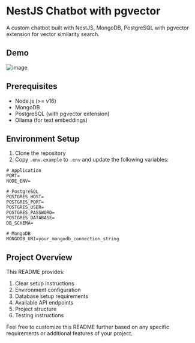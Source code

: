 # NestJS Chatbot with pgvector

A custom chatbot built with NestJS, MongoDB, PostgreSQL with pgvector extension for vector similarity search.

## Demo
![image](https://github.com/user-attachments/assets/782ad9d0-a063-4dbe-9d4d-990c67dbb5e7)


## Prerequisites

- Node.js (>= v16)
- MongoDB
- PostgreSQL (with pgvector extension)
- Ollama (for text embeddings)

## Environment Setup

1. Clone the repository
2. Copy `.env.example` to `.env` and update the following variables:

```env
# Application
PORT=
NODE_ENV=

# PostgreSQL
POSTGRES_HOST=
POSTGRES_PORT=
POSTGRES_USER=
POSTGRES_PASSWORD=
POSTGRES_DATABASE=
DB_SCHEMA=

# MongoDB
MONGODB_URI=your_mongodb_connection_string
```

## Project Overview

This README provides:
1. Clear setup instructions
2. Environment configuration
3. Database setup requirements
4. Available API endpoints
5. Project structure
6. Testing instructions

Feel free to customize this README further based on any specific requirements or additional features of your project.
